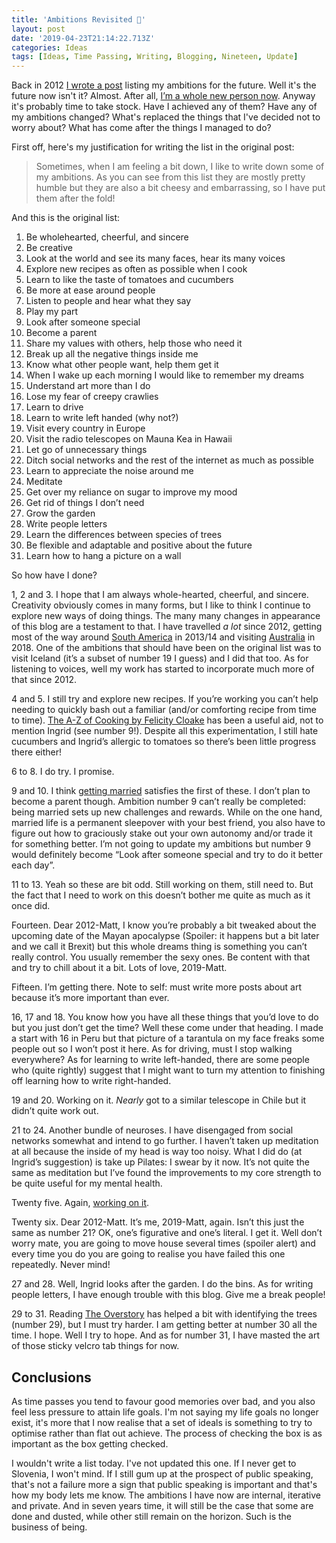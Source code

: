 ```yaml
---
title: 'Ambitions Revisited 🤔'
layout: post
date: '2019-04-23T21:14:22.713Z'
categories: Ideas
tags: [Ideas, Time Passing, Writing, Blogging, Nineteen, Update]
---
```


Back in 2012 [I wrote a post](/ambitions) listing my ambitions for the future. Well it's the future now isn't it? Almost. After all, [I’m a whole new person now](https://www.quora.com/How-long-does-it-take-for-most-of-the-atoms-in-your-body-to-be-replaced-by-others). Anyway it's probably time to take stock. Have I achieved any of them? Have any of my ambitions changed? What's replaced the things that I've decided not to worry about? What has come after the things I managed to do?

First off, here's my justification for writing the list in the original post:

> Sometimes, when I am feeling a bit down, I like to write down some of my ambitions. As you can see from this list they are mostly pretty humble but they are also a bit cheesy and embarrassing, so I have put them after the fold!

And this is the original list:

1. Be wholehearted, cheerful, and sincere
2. Be creative
3. Look at the world and see its many faces, hear its many voices
4. Explore new recipes as often as possible when I cook
5. Learn to like the taste of tomatoes and cucumbers
6. Be more at ease around people
7. Listen to people and hear what they say
8. Play my part
9. Look after someone special
10. Become a parent
11. Share my values with others, help those who need it
12. Break up all the negative things inside me
13. Know what other people want, help them get it
14. When I wake up each morning I would like to remember my dreams
15. Understand art more than I do
16. Lose my fear of creepy crawlies
17. Learn to drive
18. Learn to write left handed (why not?)
19. Visit every country in Europe
20. Visit the radio telescopes on Mauna Kea in Hawaii
21. Let go of unnecessary things
22. Ditch social networks and the rest of the internet as much as possible
23. Learn to appreciate the noise around me
24. Meditate
25. Get over my reliance on sugar to improve my mood
26. Get rid of things I don’t need
27. Grow the garden
28. Write people letters
29. Learn the differences between species of trees
30. Be flexible and adaptable and positive about the future
31. Learn how to hang a picture on a wall

So how have I done?

1, 2 and 3. I hope that I am always whole-hearted, cheerful, and sincere. Creativity obviously comes in many forms, but I like to think I continue to explore new ways of doing things. The many many changes in appearance of this blog are a testament to that. I have travelled *a lot* since 2012, getting most of the way around [South America](/south-america-trip-part-1/) in 2013/14 and visiting [Australia](/australia-1) in 2018. One of the ambitions that should have been on the original list was to visit Iceland (it’s a subset of number 19 I guess) and I did that too. As for listening to voices, well my work has started to incorporate much more of that since 2012.

4 and 5. I still try and explore new recipes. If you’re working you can’t help needing to quickly bash out a familiar (and/or comforting recipe from time to time). [The A-Z of Cooking by Felicity Cloake](/four-recipe-book-recommendations) has been a useful aid, not to mention Ingrid (see number 9!). Despite all this experimentation, I still hate cucumbers and Ingrid’s allergic to tomatoes so there’s been little progress there either!

6 to 8. I do try. I promise.

9 and 10. I think [getting married](/the-same-but-different) satisfies the first of these. I don’t plan to become a parent though. Ambition number 9 can’t really be completed: being married sets up new challenges and rewards. While on the one hand, married life is a permanent sleepover with your best friend, you also have to figure out how to graciously stake out your own autonomy and/or trade it for something better. I’m not going to update my ambitions but number 9 would definitely become “Look after someone special and try to do it better each day”.

11 to 13. Yeah so these are bit odd. Still working on them, still need to. But the fact that I need to work on this doesn’t bother me quite as much as it once did.

Fourteen. Dear 2012-Matt, I know you’re probably a bit tweaked about the upcoming date of the Mayan apocalypse  (Spoiler: it happens but a bit later and we call it Brexit) but this whole dreams thing is something you can’t really control. You usually remember the sexy ones. Be content with that and try to chill about it a bit. Lots of love, 2019-Matt.

Fifteen. I’m getting there. Note to self: must write more posts about art because it’s more important than ever.

16, 17 and 18. You know how you have all these things that you’d love to do but you just don’t get the time? Well these come under that heading. I made a start with 16 in Peru but that picture of a tarantula on my face freaks some people out so I won’t post it here. As for driving, must I stop walking everywhere? As for learning to write left-handed, there are some people who (quite rightly) suggest that I might want to turn my attention to finishing off learning how to write right-handed.

19 and 20. Working on it. *Nearly* got to a similar telescope in Chile but it didn’t quite work out.

21 to 24. Another bundle of neuroses. I have disengaged from social networks somewhat and intend to go further. I haven’t taken up meditation at all because the inside of my head is way too noisy. What I did do (at Ingrid’s suggestion) is take up Pilates: I swear by it now. It’s not quite the same as meditation but I’ve found the improvements to my core strength to be quite useful for my mental health.

Twenty five. Again, [working on it](/any-sugar).

Twenty six. Dear 2012-Matt. It’s me, 2019-Matt, again. Isn’t this just the same as number 21? OK, one’s figurative and one’s literal. I get it. Well don’t worry mate, you are going to move house several times (spoiler alert) and every time you do you are going to realise you have failed this one repeatedly. Never mind!

27 and 28. Well, Ingrid looks after the garden. I do the bins. As for writing people letters, I have enough trouble with this blog. Give me a break people!

29 to 31. Reading [The Overstory](/the-overstory) has helped a bit with identifying the trees (number 29), but I must try harder. I am getting better at number 30 all the time. I hope. Well I try to hope. And as for number 31, I have masted the art of those sticky velcro tab things for now.

## Conclusions
As time passes you tend to favour good memories over bad, and you also feel less pressure to attain life goals. I'm not saying my life goals no longer exist, it's more that I now realise that a set of ideals is something to try to optimise rather than flat out achieve. The process of checking the box is as important as the box getting checked. 

I wouldn't write a list today. I've not updated this one. If I never get to Slovenia, I won't mind. If I still gum up at the prospect of public speaking, that's not a failure more a sign that public speaking is important and that's how my body lets me know. The ambitions I have now are internal, iterative and private. And in seven years time, it will still be the case that some are done and dusted, while other still remain on the horizon. Such is the business of being. 

